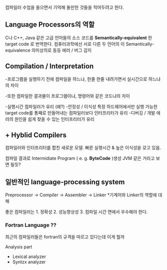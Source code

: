 


컴파일러 수업을 들으면서 기억해 둘만한 것들을 적어두려고 한다.

## Language Processors의 역할

C나 C++, Java 같은 고급 언어들의 소스 코드를
**Semantically-equivalent** 한 target code 로 번역한다. 
컴퓨터과학에선 서로 다른 두 언어의 이 Semantically-equivalence 의미상의로 동등
에러 / 버그 감지

## Compilation  /  Interpretation

 
-프로그램을 실행하기 전에 컴파일을 하느냐, 한줄 한줄 내려가면서 실시간으로 하느냐의 차이

-또한 컴파일한 결과물이 프로그램이냐, 명령어와 같은 코드냐의 차이

-실행시간 
	컴파일러가 유리 (왜?)
-안정성 / 이식성
	특정 하드웨어에서만 실행 가능한 target code를 통째로 만들어내는 컴파일러보다 인터프리터가 유리
-디버깅 / 개발
	에러의 원인을 쉽게 찾을 수 있는 인터프리터가 유리

## + Hyblid Compilers
컴파일러와 인터프리터를 합친 새로운 모델. 빠른 실행시간 & 높은 이식성을 갖고 있음.

컴파일 결과로 Intermidiate Program ( e. g. **ByteCode** )생성
JVM 같은 거라고 보면 될듯?

## 일반적인 language-processing system 

Preprocessor -> Compiler -> Assembler -> Linker
*기계어와 Linker의 역할에 대해

좋은 컴파일러는 1. 정확성 2. 성능향상성 3. 컴파일 시간 면에서 우수해야 한다.

### Fortran Language ??
최근의 컴파일러들은 fortran의 규격을 따르고 있다는데 이게 뭘까

 Analysis part
 

 - Lexical analyzer
 - Syntzx analyzer

 





 


	
<!--stackedit_data:
eyJoaXN0b3J5IjpbNDIwMzY1ODYxLDI2ODUxNDE5MCwtMTYzMz
E3NzAxNiwtNDAzNzg3MzgzLC0xNDE2NzgzMDcwXX0=
-->
